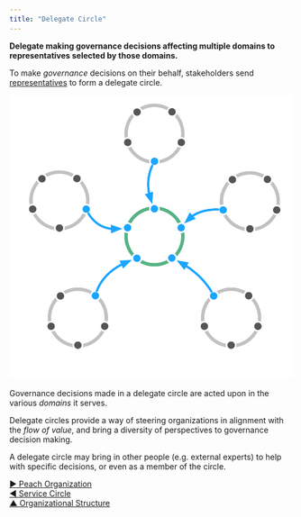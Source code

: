 ```yaml
---
title: "Delegate Circle"
---
```




**Delegate making governance decisions affecting multiple domains to representatives selected by those domains.**

To make <dfn data-info="Governance: The act of setting objectives, and making and evolving decisions that guide people towards achieving them.">governance</dfn> decisions on their behalf, stakeholders send [representatives](representative.html) to form a delegate circle.

![Delegate Circle](img/structural-patterns/delegate-circle.png)

Governance decisions made in a delegate circle are acted upon in the various <dfn data-info="Domain: A distinct area of influence, activity and decision making within an organization.">domains</dfn> it serves.

Delegate circles provide a way of steering organizations in alignment with the <dfn data-info="Flow of Value: Deliverables traveling through an organization towards customers or other stakeholders.">flow of value</dfn>, and bring a diversity of perspectives to governance decision making.

A delegate circle may bring in other people (e.g. external experts) to help with specific decisions, or even as a member of the circle.


[&#9654; Peach Organization](peach-organization.html)<br/>[&#9664; Service Circle](service-circle.html)<br/>[&#9650; Organizational Structure](organizational-structure.html)

